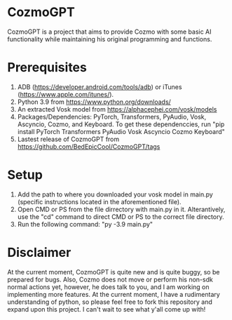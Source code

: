 # CozmoGPT
CozmoGPT is a project that aims to provide Cozmo with some basic AI functionality while maintaining his original programming and functions. 


# Prerequisites 
1. ADB (https://developer.android.com/tools/adb) or iTunes (https://www.apple.com/itunes/).
3. Python 3.9 from https://www.python.org/downloads/
4. An extracted Vosk model from https://alphacephei.com/vosk/models
5. Packages/Dependencies: PyTorch, Transformers, PyAudio, Vosk, Ascyncio, Cozmo, and Keyboard. To get these dependenccies, run "pip install PyTorch Transformers PyAudio Vosk Ascyncio Cozmo Keyboard"
6. Lastest release of CozmoGPT from https://github.com/BedEpicCool/CozmoGPT/tags

# Setup
1. Add the path to where you downloaded your vosk model in main.py (specific instructions located in the aforementioned file).
2. Open CMD or PS from the file dirrectory with main.py in it. Alterantively, use the "cd" command to direct CMD or PS to the correct file directory.
3. Run the following command: "py -3.9 main.py"

# Disclaimer
At the current moment, CozmoGPT is quite new and is quite buggy, so be prepared for bugs. Also, Cozmo does not move or perform his non-sdk normal actions yet, however, he does talk to you, and I am working on implementing more features. At the current moment, I have a rudimentary understanding of python, so please feel free to fork this repository and expand upon this project. I can't wait to see what y'all come up with!
